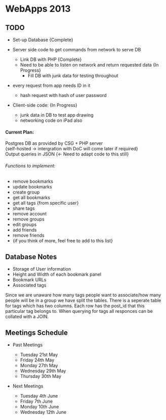 # WebApps 2013

  
## TODO

 - Set-up Database {Complete}  
 - Server side code to get commands from network to serve DB  
    - Link DB with PHP {Complete}
    - Need to be able to listen on network and return requested data {In Progress}  
      - Fill DB with junk data for testing throughout  

 - every request from app needs ID in it  
    - hash request with hash of user password  

 - Client-side code: {In Progress}  
    - junk data in DB to test app drawing  
    - networking code on iPad also  

#### Current Plan:  
Postgres DB as provided by CSG + PHP server  
{self-hosted -> intergration with DoC will come later if required}  
Output queries in JSON {<- Need to adapt code to this still}



###### Functions to implement:
 - remove bookmarks
 - update bookmarks
 - create group
 - get all bookmarks
 - get all tags {from specific user}
 - share tags
 - remove account
 - remove groups
 - edit groups
 - add friends
 - remove friends
 - {if you think of more, feel free to add to this list}
  

  
  
## Database Notes

 - Storage of User information
 - Height and Width of each bookmark panel
 - Bookmark URLs
 - Associated tags  

Since we are unaware how many tags people want to associate/how many people will be in a group we have split the tables. There is a seperate table for tags which has two columns. Each row has the post_id that this particular tag belongs to. When querying for tags all responces can be collated with a JOIN.


## Meetings Schedule

 - Past Meetings  
    - Tuesday 21st May  
    - Friday 24th May  
    - Monday 27th May  
    - Wednesday 29th May  
    - Thursday 30th May  
   
 - Next Meetings  
    - Tuesday 4th June  
    - Friday 7th June  
    - Monday 10th June  
    - Wednesday 12th June  
